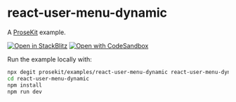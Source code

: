# react-user-menu-dynamic

A [ProseKit](https://prosekit.dev) example.

[![Open in StackBlitz](https://developer.stackblitz.com/img/open_in_stackblitz.svg)](https://stackblitz.com/github/prosekit/examples/tree/master/react-user-menu-dynamic)
[![Open with CodeSandbox](https://assets.codesandbox.io/github/button-edit-lime.svg)](https://codesandbox.io/p/sandbox/github/prosekit/examples/tree/master/react-user-menu-dynamic)

Run the example locally with:

```bash
npx degit prosekit/examples/react-user-menu-dynamic react-user-menu-dynamic
cd react-user-menu-dynamic
npm install
npm run dev
```
